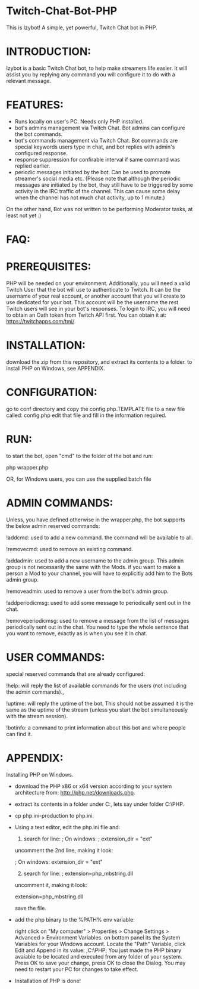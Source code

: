 # Twitch-Chat-Bot-PHP
This is Izybot! A simple, yet powerful, Twitch Chat bot in PHP.


# INTRODUCTION:
Izybot is a basic Twitch Chat bot, to help make streamers life easier. It will assist you by replying any command you will configure it to do with a relevant message.

# FEATURES:
- Runs locally on user's PC. Needs only PHP installed.
- bot's admins management via Twitch Chat. Bot admins can configure the bot commands.
- bot's commands management via Twitch Chat. Bot commands are special keywords users type in chat, and bot replies with admin's configured response.
- response suppression for confirable interval if same command was replied earlier.
- periodic messages initiated by the bot. Can be used to promote streamer's social media etc. (Please note that although the periodic messages are initiated by the bot, they still have to be triggered by some activity in the IRC traffic of the channel. This can cause some delay when the channel has not much chat activity, up to 1 minute.)

On the other hand, Bot was not written to be performing Moderator tasks, at least not yet :)

# FAQ:

# PREREQUISITES:
PHP will be needed on your environment.
Additionally, you will need a valid Twitch User that the bot will use to authenticate to Twitch. It can be the username of your real account, or another account that you will create to use dedicated for your bot. This account will be the username the rest Twitch users will see in your bot's responses.
To login to IRC, you will need to obtain an Oath token from Twitch API first. You can obtain it at: https://twitchapps.com/tmi/



# INSTALLATION:

download the zip from this repository, and extract its contents to a folder.
to install PHP on Windows, see APPENDIX.


# CONFIGURATION:
go to conf directory and copy the config.php.TEMPLATE file to a new file called: config.php
edit that file and fill in the information required.


# RUN:
to start the bot, open "cmd" to the folder of the bot and run:

php wrapper.php

OR, for Windows users, you can use the supplied batch file 


# ADMIN COMMANDS:
Unless, you have defined otherwise in the wrapper.php, the bot supports the below admin reserved commands:

!addcmd: used to add a new command. the command will be available to all.

!removecmd: used to remove an existing command.

!addadmin: used to add a new username to the admin group. This admin group is not necessarily the same with the Mods. if you want to make a person a Mod to your channel, you will have to explicitly add him to the Bots admin group.

!removeadmin: used to remove a user from the bot's admin group.

!addperiodicmsg: used to add some message to periodically sent out in the chat.

!removeperiodicmsg: used to remove a message from the list of messages periodically sent out in the chat. You need to type the whole sentence that you want to remove, exactly as  is when you see it in chat.


# USER COMMANDS:
special reserved commands that are already configured:

!help: will reply the list of available commands for the users (not including the admin commands).,

!uptime: will reply the uptime of the bot. This should not be assumed it is the same as the uptime of the stream (unless you start the bot simultaneously with the stream session).

!botinfo: a command to print information about this bot and where people can find it.


# APPENDIX:
Installing PHP on Windows.
- download the PHP x86 or x64 version according to your system architecture from: http://php.net/downloads.php.
- extract its contents in a folder under C:, lets say under folder C:\PHP.
- cp php.ini-production to php.ini.
- Using a text editor, edit the php.ini file and:
  1. search for line:
  ; On windows:
  ; extension_dir = "ext"

  uncomment the 2nd line, making it look:

  ; On windows:
  extension_dir = "ext"
  
  2. search for line:
  ; extension=php_mbstring.dll

  uncomment it, making it look:

  extension=php_mbstring.dll

  save the file.
- add the php binary to the %PATH% env variable:

  right click on "My computer" > Properties > Change Settings > Advanced > Environment Variables.
  on bottom panel its the System Variables for your Windows account. Locate the "Path" Variable, click Edit and Append in its value: ;C:\PHP; You just made the PHP binary avaiable to be located and executed from any folder of your system.
  Press OK to save your change, press OK to close the Dialog. You may need to restart your PC for changes to take effect.

- Installation of PHP is done!
